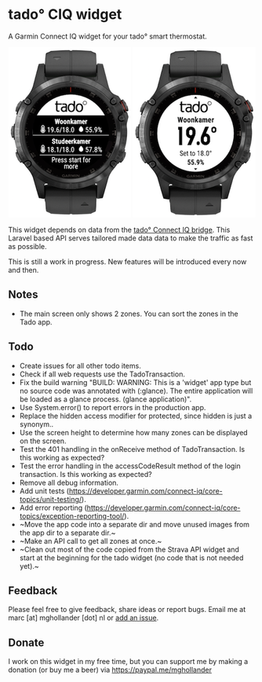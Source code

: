 # tado° CIQ widget

A Garmin Connect IQ widget for your tado° smart thermostat.

![tado CIQ widget example 1](assets/screenshots/tado-ciq-widget-1.png "tado CIQ widget example 1") ![tado CIQ widget example 2](assets/screenshots/tado-ciq-widget-2.png "tado CIQ widget example 2")


This widget depends on data from the [tado° Connect IQ bridge](https://github.com/MGHollander/tado-ciq-bridge). This
Laravel based API serves tailored made data data to make the traffic as fast as possible.

This is still a work in progress. New features will be introduced every now and then.

## Notes

- The main screen only shows 2 zones. You can sort the zones in the Tado app.

## Todo

- Create issues for all other todo items.
- Check if all web requests use the TadoTransaction.
- Fix the build warning "BUILD: WARNING: This is a 'widget' app type but no source code was annotated with (:glance). The entire application will be loaded as a glance process. (glance application)".
- Use System.error() to report errors in the production app.
- Replace the hidden access modifier for protected, since hidden is just a synonym..
- Use the screen height to determine how many zones can be displayed on the screen.
- Test the 401 handling in the onReceive method of TadoTransaction. Is this working as expected?
- Test the error handling in the accessCodeResult method of the login transaction. Is this working as expected?
- Remove all debug information.
- Add unit tests (https://developer.garmin.com/connect-iq/core-topics/unit-testing/).
- Add error reporting (https://developer.garmin.com/connect-iq/core-topics/exception-reporting-tool/).
- ~Move the app code into a separate dir and move unused images from the app dir to a separate dir.~
- ~Make an API call to get all zones at once.~
- ~Clean out most of the code copied from the Strava API widget and start at the beginning for the tado widget (no code that is not needed yet).~

## Feedback 

Please feel free to give feedback, share ideas or report bugs. Email me at marc [at] mghollander [dot] nl 
or [add an issue](https://github.com/MGHollander/tado-ciq-widget/issues).

## Donate 

I work on this widget in my free time, but you can support me by making a donation (or buy me a beer) via 
https://paypal.me/mghollander

